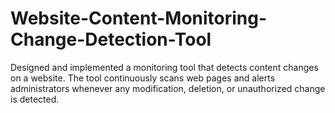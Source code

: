 # Website-Content-Monitoring-Change-Detection-Tool
Designed and implemented a monitoring tool that detects content changes on a website. The tool continuously scans web pages and alerts administrators whenever any modification, deletion, or unauthorized change is detected.
